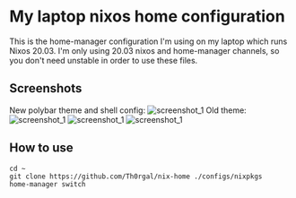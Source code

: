 # My laptop nixos home configuration

This is the home-manager configuration I'm using on my laptop which runs Nixos 20.03. I'm only using 20.03 nixos and home-manager channels, so you don't need unstable in order to use these files.

## Screenshots
New polybar theme and shell config:
![screenshot_1](https://i.imgur.com/AKkivDY.png)
Old theme:
![screenshot_1](https://i.imgur.com/7UZeBis.png)
![screenshot_1](https://i.imgur.com/PhOZTyA.png)
![screenshot_1](https://i.imgur.com/m69vQ1Z.png)

## How to use

```
cd ~
git clone https://github.com/Th0rgal/nix-home ./configs/nixpkgs
home-manager switch
```
